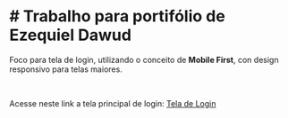 <h1># Trabalho para portifólio de Ezequiel Dawud</h1>
 <p>Foco para tela de login, utilizando o conceito de <strong>Mobile First</strong>, con design responsivo para telas maiores.</p>
 <br>
<p>Acesse neste link a tela principal de login: <a href="Login.html">Tela de Login</a></p>
